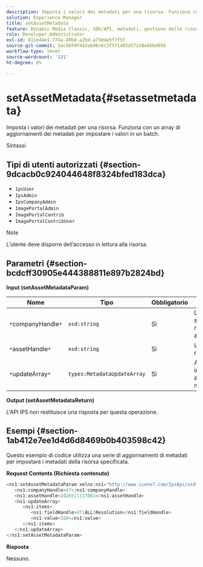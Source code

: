 ```yaml
---
description: Imposta i valori dei metadati per una risorsa. Funziona con un array di aggiornamenti dei metadati per impostare i valori in un batch.
solution: Experience Manager
title: setAssetMetadata
feature: Dynamic Media Classic, SDK/API, metadati, gestione delle risorse
role: Developer,Administrator
exl-id: 811e44e1-774a-49bd-a2bd-a7504e5f7f5f
source-git-commit: 1ec8b59f442eb96c6c3f5f1405d57a38a86bd056
workflow-type: tm+mt
source-wordcount: '131'
ht-degree: 8%

---
```


# setAssetMetadata{#setassetmetadata}

Imposta i valori dei metadati per una risorsa. Funziona con un array di aggiornamenti dei metadati per impostare i valori in un batch.

Sintassi

## Tipi di utenti autorizzati {#section-9dcacb0c924044648f8324bfed183dca}

* `IpsUser`
* `IpsAdmin`
* `IpsCompanyAdmin`
* `ImagePortalAdmin`
* `ImagePortalContrib`
* `ImagePortalContribUser`

>[!NOTE]
>
>L’utente deve disporre dell’accesso in lettura alla risorsa.

## Parametri {#section-bcdcff30905e444388811e897b2824bd}

**Input (setAssetMetadataParam)**

| Nome | Tipo | Obbligatorio | Descrizione |
|---|---|---|---|
| `*`companyHandle`*` | `xsd:string` | Sì | L’handle della società con la risorsa da aggiornare. |
| `*`assetHandle`*` | `xsd:string` | Sì | L’handle della risorsa. |
| `*`updateArray`*` | `types:MetadataUpdateArray` | Sì | Aggiornamenti in un array di aggiornamento metadati. |

**Output (setAssetMetadataReturn)**

L&#39;API IPS non restituisce una risposta per questa operazione.

## Esempi {#section-1ab412e7ee1d4d6d8469b0b403598c42}

Questo esempio di codice utilizza una serie di aggiornamenti di metadati per impostare i metadati della risorsa specificata.

**Request Contents (Richiesta contenuto)**

```java
<ns1:setAssetMetadataParam xmlns:ns1="http://www.scene7.com/IpsApi/xsd">
   <ns1:companyHandle>47</ns1:companyHandle>
   <ns1:assetHandle>24265|1|17061</ns1:assetHandle>
   <ns1:updateArray>
      <ns1:items>
         <ns1:fieldHandle>47|ALL|Resolution</ns1:fieldHandle>
         <ns1:value>320</ns1:value>
      </ns1:items>
   </ns1:updateArray>
</ns1:setAssetMetadataParam>
```

**Risposta**

Nessuno.
